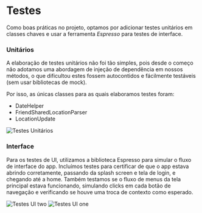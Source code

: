 # Testes #

Como boas práticas no projeto, optamos por adicionar testes unitários em classes chaves e usar a ferramenta *Espresso* para testes de interface.

### Unitários ###

A elaboração de testes unitários não foi tão simples, pois desde o começo não adotamos uma abordagem de injeção de dependência em nossos métodos, o que dificultou estes fossem autocontidos e fácilmente testáveis (sem usar bibliotecas de mock).

Por isso, as únicas classes para as quais elaboramos testes foram:
* DateHelper
* FriendSharedLocationParser
* LocationUpdate

![Testes Unitários](https://res.cloudinary.com/dlfts7ro7/image/upload/v1545016135/test_C.png)

### Interface ###

Para os testes de UI, utilizamos a biblioteca Espresso para simular o fluxo de interface do app. Incluímos testes para certificar de que o app estava abrindo corretamente, passando da splash screen e tela de login, e chegando até a home. Também testamos se o fluxo de menus da tela principal estava funcionando, simulando clicks em cada botão de navegação e verificando se houve uma troca de contexto como esperado.

![Testes UI two](https://res.cloudinary.com/dlfts7ro7/image/upload/v1545016135/test_A.png)
![Testes UI one](https://res.cloudinary.com/dlfts7ro7/image/upload/v1545016135/test_B.png)
